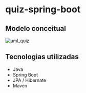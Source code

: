 # quiz-spring-boot

## Modelo conceitual
![uml_quiz](https://github.com/oizus/quiz-spring-boot/assets/97613069/6cbc0c78-27a6-4c9c-8eae-a7dc6f923950)


## Tecnologias utilizadas
- Java
- Spring Boot
- JPA / Hibernate
- Maven
